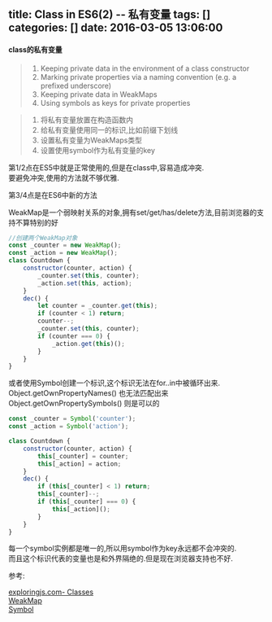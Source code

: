 title: Class in ES6(2) -- 私有变量
tags: []
categories: []
date: 2016-03-05 13:06:00
---
#### class的私有变量

>1. Keeping private data in the environment of a class constructor
>2. Marking private properties via a naming convention (e.g. a prefixed underscore)
>3. Keeping private data in WeakMaps
>4. Using symbols as keys for private properties


>1. 将私有变量放置在构造函数内
>2. 给私有变量使用同一的标识,比如前缀下划线
>3. 设置私有变量为WeakMaps类型
>4. 设置使用symbol作为私有变量的key



第1/2点在ES5中就是正常使用的,但是在class中,容易造成冲突.  
要避免冲突,使用的方法就不够优雅.  

第3/4点是在ES6中新的方法

WeakMap是一个弱映射关系的对象,拥有set/get/has/delete方法,目前浏览器的支持不算特别的好
````javascript
//创建两个WeakMap对象
const _counter = new WeakMap();
const _action = new WeakMap();
class Countdown {
    constructor(counter, action) {
        _counter.set(this, counter);
        _action.set(this, action);
    }
    dec() {
        let counter = _counter.get(this);
        if (counter < 1) return;
        counter--;
        _counter.set(this, counter);
        if (counter === 0) {
            _action.get(this)();
        }
    }
}
````
或者使用Symbol创建一个标识,这个标识无法在for..in中被循环出来.  
Object.getOwnPropertyNames() 也无法匹配出来  
 Object.getOwnPropertySymbols() 则是可以的
````javascript
const _counter = Symbol('counter');
const _action = Symbol('action');

class Countdown {
    constructor(counter, action) {
        this[_counter] = counter;
        this[_action] = action;
    }
    dec() {
        if (this[_counter] < 1) return;
        this[_counter]--;
        if (this[_counter] === 0) {
            this[_action]();
        }
    }
}
````
每一个symbol实例都是唯一的,所以用symbol作为key永远都不会冲突的.  
而且这个标识代表的变量也是和外界隔绝的.但是现在浏览器支持也不好.






参考:

[exploringjs.com- Classes](http://exploringjs.com/es6/ch_classes.html)  
[WeakMap](https://developer.mozilla.org/en-US/docs/Web/JavaScript/Reference/Global_Objects/WeakMap)  
[Symbol](https://developer.mozilla.org/en-US/docs/Web/JavaScript/Reference/Global_Objects/Symbol)